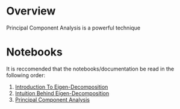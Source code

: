 # Overview
Principal Component Analysis is a powerful technique 


# Notebooks
It is reccomended that the notebooks/documentation be read in the following order:
1. [Introduction To Eigen-Decomposition]()
2. [Intuition Behind Eigen-Decomposition]()
3. [Principal Component Analysis]()